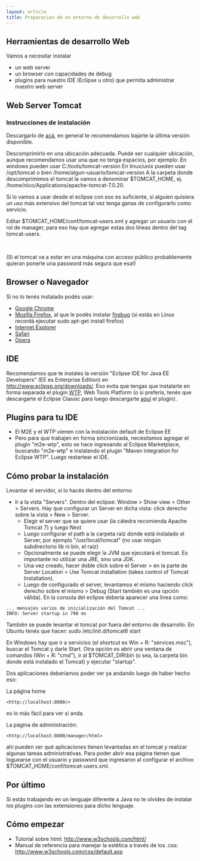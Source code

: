 ```yaml
---
layout: article
title: Preparacion de un entorno de desarrollo web
---
```


Herramientas de desarrollo Web
------------------------------

Vamos a necesitar instalar

-   un web server
-   un browser con capacidades de debug
-   plugins para nuestro IDE (Eclipse u otro) que permita administrar nuestro web server

Web Server Tomcat
-----------------

### Instrucciones de instalación

Descargarlo de [acá](http://tomcat.apache.org/index.html), en general te recomendamos bajarte la última versión disponible.

Descomprimirlo en una ubicación adecuada. Puede ser cualquier ubicación, aunque recomendamos usar una que no tenga espacios, por ejemplo: En windows pueden usar C:/tools/tomcat-version En linux/unix pueden usar /opt/tomcat o bien /home/algun-usuario/tomcat-version A la carpeta donde descomprimimos el tomcat la vamos a denominar $TOMCAT\_HOME, ej. /home/nico/Applications/apache-tomcat-7.0.20.

Si lo vamos a usar desde el eclipse con eso es suficiente, si alguien quisiera un uso más extensivo del tomcat tal vez tenga ganas de configurarlo como servicio.

Editar $TOMCAT\_HOME/conf/tomcat-users.xml y agregar un usuario con el rol de manager, para eso hay que agregar estas dos líneas dentro del tag tomcat-users.

`   `<role rolename="manager"/>
`   `<user username="admin" password="admin" roles="manager"/>

(Si el tomcat va a estar en una máquina con acceso público probablemente quieran ponerle una password más segura que esa!)

Browser o Navegador
-------------------

Si no lo tenés instalado podés usar:

-   [Google Chrome](http://www.google.com/intl/es/chrome/)
-   [Mozilla Firefox](http://www.mozilla.org/es-AR/firefox/new/), al que le podés instalar [firebug](http://getfirebug.com/) (si estás en Linux recordá ejecutar sudo apt-get install firefox)
-   [Internet Explorer](http://windows.microsoft.com/es-ES/internet-explorer/download-ie)
-   [Safari](http://www.apple.com/es/safari/)
-   [Opera](http://www.opera.com/download/)

IDE
---

Recomendamos que te instales la versión "Eclipse IDE for Java EE Developers" (EE es Enterprise Edition) en <http://www.eclipse.org/downloads/>. Eso evita que tengas que instalarte en forma separada el plugin [WTP](http://www.eclipse.org/webtools/), Web Tools Platform (o si preferís, tenés que descargarte el Eclipse Classic para luego descargarte [aquí](http://eclipse.org/webtools/releases/3.4.1/) el plugin).

Plugins para tu IDE
-------------------

-   El M2E y el WTP vienen con la instalación default de Eclipse EE
-   Pero para que trabajen en forma sincronizada, necesitamos agregar el plugin "m2e-wtp", esto se hace ingresando al Eclipse Marketplace, buscando "m2e-wtp" e instalando el plugin "Maven integration for Eclipse WTP". Luego restartear el IDE.

Cómo probar la instalación
--------------------------

Levantar el servidor, si lo hacés dentro del entorno:

-   Ir a la vista "Servers". Dentro del eclipse: Window &gt; Show view &gt; Other &gt; Servers. Hay que configurar un Server en dicha vista: click derecho sobre la vista &gt; New &gt; Server.
    -   Elegir el server que se quiere usar (la cátedra recomienda Apache Tomcat 7) y luego Next
    -   Luego configurar el path a la carpeta raíz donde está instalado el Server, por ejemplo "/usr/local/tomcat" (no usar ningún subdirectorio lib ni bin, el raíz)
    -   Opcionalmente se puede elegir la JVM que ejecutará el tomcat. Es importante no utilizar una JRE, sino una JDK.
    -   Una vez creado, hacer doble click sobre el Server &gt; en la parte de Server Location &gt; Use Tomcat installation (takes control of Tomcat Installation).
    -   Luego de configurado el server, levantamos el mismo haciendo click derecho sobre el mismo &gt; Debug (Start también es una opción válida). En la consola del eclipse debería aparecer una línea como:

`... mensajes varios de inicialización del Tomcat ...`
`INFO: Server startup in 798 ms`

También se puede levantar el tomcat por fuera del entorno de desarrollo. En Ubuntu tenés que hacer: sudo /etc/init.d/tomcat6 start

En Windows hay que ir a servicios (el shortcut es Win + R: "services.msc"), buscar el Tomcat y darle Start. Otra opción es abrir una ventana de comandos (Win + R: "cmd"), ir al $TOMCAT\_DIR\\bin (o sea, la carpeta bin donde está instalado el Tomcat) y ejecutar "startup".

Dos aplicaciones deberíamos poder ver ya andando luego de haber hecho eso: 

La página home 

```
<http://localhost:8080/>
```

es lo más fácil para ver si anda. 


La página de administración: 

```
<http://localhost:8080/manager/html>
```

ahí pueden ver qué aplicaciones tienen levantadas en el tomcat y realizar algunas tareas administrativas. Para poder abrir esa página tienen que loguearse con el usuario y password que ingresaron al configurar el archivo $TOMCAT\_HOME/conf/tomcat-users.xml.

Por último
----------

Si estás trabajando en un lenguaje diferente a Java no te olvides de instalar los plugins con las extensiones para dicho lenguaje.

Cómo empezar
------------

-   Tutorial sobre html: <http://www.w3schools.com/html/>
-   Manual de referencia para manejar la estética a través de los .css: <http://www.w3schools.com/css/default.asp>

